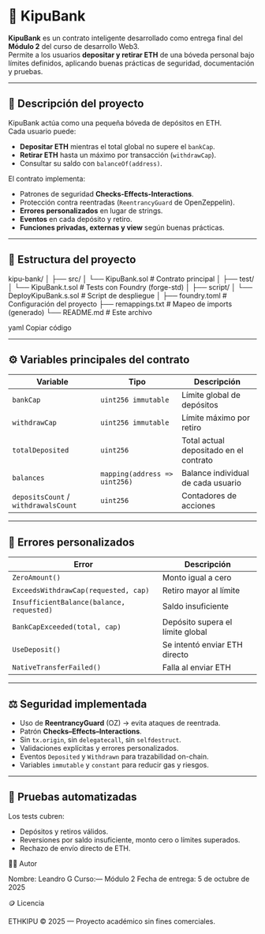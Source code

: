 # 🏦 KipuBank

**KipuBank** es un contrato inteligente desarrollado como entrega final del **Módulo 2** del curso de desarrollo Web3.  
Permite a los usuarios **depositar y retirar ETH** de una bóveda personal bajo límites definidos, aplicando buenas prácticas de seguridad, documentación y pruebas.

---

## 🚀 Descripción del proyecto

KipuBank actúa como una pequeña bóveda de depósitos en ETH.  
Cada usuario puede:
- **Depositar ETH** mientras el total global no supere el `bankCap`.
- **Retirar ETH** hasta un máximo por transacción (`withdrawCap`).
- Consultar su saldo con `balanceOf(address)`.

El contrato implementa:
- Patrones de seguridad **Checks-Effects-Interactions**.
- Protección contra reentradas (`ReentrancyGuard` de OpenZeppelin).
- **Errores personalizados** en lugar de strings.
- **Eventos** en cada depósito y retiro.
- **Funciones privadas, externas y view** según buenas prácticas.

---

## 🧱 Estructura del proyecto

kipu-bank/
│
├── src/
│ └── KipuBank.sol # Contrato principal
│
├── test/
│ └── KipuBank.t.sol # Tests con Foundry (forge-std)
│
├── script/
│ └── DeployKipuBank.s.sol # Script de despliegue
│
├── foundry.toml # Configuración del proyecto
├── remappings.txt # Mapeo de imports (generado)
└── README.md # Este archivo

yaml
Copiar código

---

## ⚙️ Variables principales del contrato

| Variable | Tipo | Descripción |
|-----------|------|-------------|
| `bankCap` | `uint256 immutable` | Límite global de depósitos |
| `withdrawCap` | `uint256 immutable` | Límite máximo por retiro |
| `totalDeposited` | `uint256` | Total actual depositado en el contrato |
| `balances` | `mapping(address => uint256)` | Balance individual de cada usuario |
| `depositsCount` / `withdrawalsCount` | `uint256` | Contadores de acciones |

---

## 🧠 Errores personalizados

| Error | Descripción |
|--------|--------------|
| `ZeroAmount()` | Monto igual a cero |
| `ExceedsWithdrawCap(requested, cap)` | Retiro mayor al límite |
| `InsufficientBalance(balance, requested)` | Saldo insuficiente |
| `BankCapExceeded(total, cap)` | Depósito supera el límite global |
| `UseDeposit()` | Se intentó enviar ETH directo |
| `NativeTransferFailed()` | Falla al enviar ETH |

---

## ⚖️ Seguridad implementada

- Uso de **ReentrancyGuard** (OZ) → evita ataques de reentrada.  
- Patrón **Checks–Effects–Interactions**.  
- Sin `tx.origin`, sin `delegatecall`, sin `selfdestruct`.  
- Validaciones explícitas y errores personalizados.  
- Eventos `Deposited` y `Withdrawn` para trazabilidad on-chain.  
- Variables `immutable` y `constant` para reducir gas y riesgos.

---

## 🧪 Pruebas automatizadas

Los tests cubren:
- Depósitos y retiros válidos.  
- Reversiones por saldo insuficiente, monto cero o límites superados.  
- Rechazo de envío directo de ETH.

🧑‍💻 Autor

Nombre: Leandro G
Curso:— Módulo 2
Fecha de entrega: 5 de octubre de 2025

🪙 Licencia

ETHKIPU © 2025 — Proyecto académico sin fines comerciales.